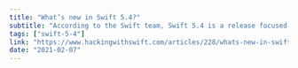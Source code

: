 ```yaml
---
title: "What’s new in Swift 5.4?"
subtitle: "According to the Swift team, Swift 5.4 is a release focused on quality and performance enhancements. However, it also adds important new features. In this post, Paul Hudson describes some of these new features, including result builders, a feature unofficially available since Swift 5.1 and previously known as function builders."
tags: ["swift-5-4"]
link: "https://www.hackingwithswift.com/articles/228/whats-new-in-swift-5-4"
date: "2021-02-07"
---
```

